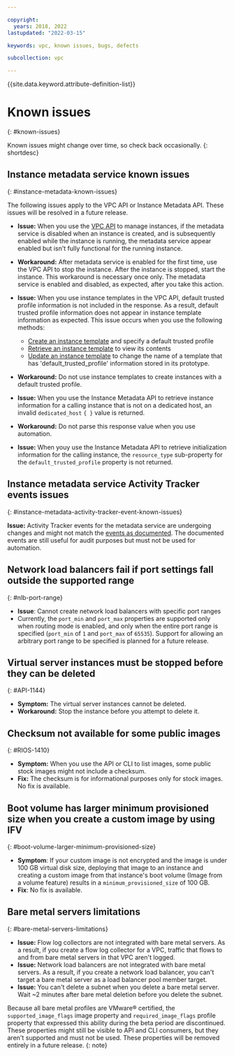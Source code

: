 ```yaml
---

copyright:
  years: 2018, 2022
lastupdated: "2022-03-15"

keywords: vpc, known issues, bugs, defects

subcollection: vpc

---
```


{{site.data.keyword.attribute-definition-list}}

# Known issues
{: #known-issues}

Known issues might change over time, so check back occasionally.
{: shortdesc}

## Instance metadata service known issues
{: #instance-metadata-known-issues}

The following issues apply to the VPC API or Instance Metadata API. These issues will be resolved in a future release.

- **Issue:** When you use the [VPC API](/apidocs/vpc) to manage instances, if the metadata service is disabled when an instance is created, and is subsequently enabled while the instance is running, the metadata service appear enabled but isn't fully functional for the running instance.

- **Workaround:** After metadata service is enabled for the first time, use the VPC API to stop the instance. After the instance is stopped, start the instance. This workaround is necessary once only. The metadata service is enabled and disabled, as expected, after you take this action.

- **Issue:** When you use instance templates in the VPC API, default trusted profile information is not included in the response. As a result, default trusted profile information does not appear in instance template information as expected. This issue occurs when you use the following methods:

   - [Create an instance template](/apidocs/vpc#create-instance-template) and specify a default trusted profile
   - [Retrieve an instance template](/apidocs/vpc#get-instance-template) to view its contents
   - [Update an instance template](/apidocs/vpc#update-instance-template) to change the name of a template that has 'default_trusted_profile' information stored in its prototype.

- **Workaround:** Do not use instance templates to create instances with a default trusted profile.

- **Issue:** When you use the Instance Metadata API to retrieve instance information for a calling instance that is not on a dedicated host, an invalid `dedicated_host` `{ }` value is returned.

- **Workaround:** Do not parse this response value when you use automation.

- **Issue:** When youy use the Instance Metadata API to retrieve initialization information for the calling instance, the `resource_type` sub-property for the `default_trusted_profile` property is not returned.

## Instance metadata service Activity Tracker events issues
{: #instance-metadata-activity-tracker-event-known-issues}

**Issue:** Activity Tracker events for the metadata service are undergoing changes and might not match the [events as documented](/docs/vpc?topic=vpc-at-events#events-metadata). The documented events are still useful for audit purposes but must not be used for automation.

## Network load balancers fail if port settings fall outside the supported range
{: #nlb-port-range}

- **Issue**: Cannot create network load balancers with specific port ranges
- Currently, the `port_min` and `port_max` properties are supported only when routing mode is enabled, and only when the entire port range is specified (`port_min` of `1` and `port_max` of `65535`). Support for allowing an arbitrary port range to be specified is planned for a future release.

## Virtual server instances must be stopped before they can be deleted
{: #API-1144}

- **Symptom:** The virtual server instances cannot be deleted.
- **Workaround:** Stop the instance before you attempt to delete it.

## Checksum not available for some public images
{: #RIOS-1410}

- **Symptom:** When you use the API or CLI to list images, some public stock images might not include a checksum. 
- **Fix:** The checksum is for informational purposes only for stock images. No fix is available. 

## Boot volume has larger minimum provisioned size when you create a custom image by using IFV 
{: #boot-volume-larger-minimum-provisioned-size}

- **Symptom**: If your custom image is not encrypted and the image is under 100 GB virtual disk size, deploying that image to an instance and creating a custom image from that instance's boot volume (Image from a volume feature) results in a `minimum_provisioned_size` of 100 GB.
- **Fix**: No fix is available.

## Bare metal servers limitations
{: #bare-metal-servers-limitations}

- **Issue:** Flow log collectors are not integrated with bare metal servers. As a result, if you create a flow log collector for a VPC, traffic that flows to and from bare metal servers in that VPC aren't logged.
- **Issue:** Network load balancers are not integrated with bare metal servers. As a result, if you create a network load balancer, you can't target a bare metal server as a load balancer pool member target.
- **Issue:** You can't delete a subnet when you delete a bare metal server. Wait ~2 minutes after bare metal deletion before you delete the subnet. 

Because all bare metal profiles are VMware&reg; certified, the `supported_image_flags` image property and `required_image_flags` profile property that expressed this ability during the beta period are discontinued. These properties might still be visible to API and CLI consumers, but they aren't supported and must not be used. These properties will be removed entirely in a future release.
{: note}
